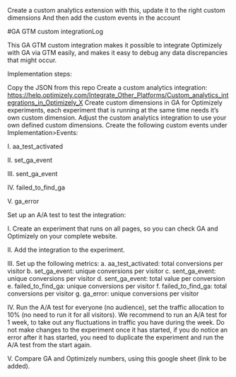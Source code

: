Create a custom analytics extension with this, update it to the right custom dimensions
And then add the custom events in the account

#GA GTM custom integrationLog

This GA GTM custom integration makes it possible to integrate Optimizely with GA via GTM easily, and makes it easy to debug any data discrepancies that might occur.

Implementation steps:

Copy the JSON from this repo
Create a custom analytics integration: https://help.optimizely.com/Integrate_Other_Platforms/Custom_analytics_integrations_in_Optimizely_X
Create custom dimensions in GA for Optimizely experiments, each experiment that is running at the same time needs it’s own custom dimension.
Adjust the custom analytics integration to use your own defined custom dimensions.
Create the following custom events under Implementation>Events:

I. aa_test_activated

II. set_ga_event

III. sent_ga_event

IV. failed_to_find_ga

V. ga_error

Set up an A/A test to test the integration:

I. Create an experiment that runs on all pages, so you can check GA and Optimizely on your complete website.

II. Add the integration to the experiment.

III. Set up the following metrics:
  a. aa_test_activated: total conversions per visitor
  b. set_ga_event: unique conversions per visitor
  c. sent_ga_event: unique conversions per visitor
  d. sent_ga_event: total value per conversion
  e. failed_to_find_ga: unique conversions per visitor f. failed_to_find_ga: total conversions per visitor g. ga_error: unique conversions per visitor

IV. Run the A/A test for everyone (no audience), set the traffic allocation to 10% (no need to run it for all visitors). We recommend to run an A/A test for 1 week, to take out any fluctuations in traffic you have during the week. Do not make changes to the experiment once it has started, if you do notice an error after it has started, you need to duplicate the experiment and run the A/A test from the start again.

V. Compare GA and Optimizely numbers, using this google sheet (link to be added).
